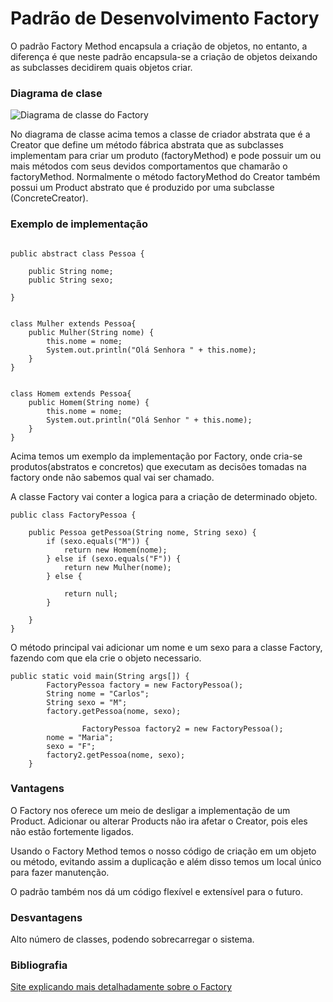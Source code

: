# Padrão de Desenvolvimento Factory

O padrão Factory Method encapsula a criação de objetos, no entanto, a diferença é que neste padrão encapsula-se a criação de objetos deixando as subclasses decidirem quais objetos criar.
### Diagrama de clase

![Diagrama de classe do Factory](http://videos.web-03.net/artigos/Higor_Medeiros/PadraoFactoryMethod/PadraoFactoryMethod1.jpg)

No diagrama de classe acima temos a classe de criador abstrata que é a Creator que define um método fábrica abstrata que as subclasses implementam para criar um produto (factoryMethod) e pode possuir um ou mais métodos com seus devidos comportamentos que chamarão o factoryMethod. Normalmente o método factoryMethod do Creator também possui um Product abstrato que é produzido por uma subclasse (ConcreteCreator).

### Exemplo de implementação
```

public abstract class Pessoa {

    public String nome;
    public String sexo;
    
}


class Mulher extends Pessoa{
    public Mulher(String nome) {
		this.nome = nome;
		System.out.println("Olá Senhora " + this.nome);
	}
}


class Homem extends Pessoa{
    public Homem(String nome) {
		this.nome = nome;
		System.out.println("Olá Senhor " + this.nome);
	}
}

```
Acima temos um exemplo da implementação por Factory, onde cria-se produtos(abstratos e concretos) que executam as decisões tomadas na factory onde não sabemos qual vai ser chamado.

A classe Factory vai conter a logica para a criação de determinado objeto.

```
public class FactoryPessoa {

    public Pessoa getPessoa(String nome, String sexo) {
        if (sexo.equals("M")) {
            return new Homem(nome);
        } else if (sexo.equals("F")) {
            return new Mulher(nome);
        } else {

            return null;
        }

    }
}
```
O método principal vai adicionar um nome e um sexo para a classe Factory, fazendo com que ela crie o objeto necessario.
```
public static void main(String args[]) {
		FactoryPessoa factory = new FactoryPessoa();
		String nome = "Carlos";
		String sexo = "M";
		factory.getPessoa(nome, sexo);
                
                FactoryPessoa factory2 = new FactoryPessoa();
		nome = "Maria";
		sexo = "F";
		factory2.getPessoa(nome, sexo);
	}
```


### Vantagens

O Factory nos oferece um meio de desligar a implementação de um Product. Adicionar ou alterar Products não ira afetar o Creator, pois eles não estão fortemente ligados.

Usando o Factory Method temos o nosso código de criação em um objeto ou método, evitando assim a duplicação e além disso temos um local único para fazer manutenção.

O padrão também nos dá um código flexível e extensível para o futuro.

### Desvantagens

Alto número de classes, podendo sobrecarregar o sistema.

### Bibliografia

[Site explicando mais detalhadamente sobre o Factory](https://www.devmedia.com.br/padrao-de-projeto-factory-method-em-java/26348)
